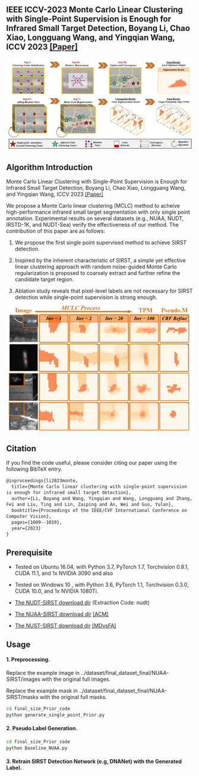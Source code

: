 
## IEEE ICCV-2023 Monte Carlo Linear Clustering with Single-Point Supervision is Enough for Infrared Small Target Detection, Boyang Li, Chao Xiao, Longguang Wang, and Yingqian Wang, ICCV 2023 [[Paper]](https://openaccess.thecvf.com/content/ICCV2023/papers/Li_Monte_Carlo_Linear_Clustering_with_Single-Point_Supervision_is_Enough_for_ICCV_2023_paper.pdf)

![outline](MCLC1.jpg)

## Algorithm Introduction

Monte Carlo Linear Clustering with Single-Point Supervision is Enough for Infrared Small Target Detection, Boyang Li, Chao Xiao, Longguang Wang, and Yingqian Wang, ICCV 2023 [[Paper]](https://openaccess.thecvf.com/content/ICCV2023/papers/Li_Monte_Carlo_Linear_Clustering_with_Single-Point_Supervision_is_Enough_for_ICCV_2023_paper.pdf)

We propose a Monte Carlo linear clustering (MCLC) method to acheive high-performance infrared small target segmentation with only single point annotation. Experimental results on several datasets (e.g., NUAA, NUDT, IRSTD-1K, and NUDT-Sea) verify the effectiveness of our method. The contribution of this paper are as follows:

1. We propose the first single point supervised method to achieve SIRST detection.

2. Inspired by the inherent characteristic of SIRST, a simple yet effective linear clustering approach with random noise-guided Monte Carlo regularization is proposed to coarsely extract and further refine the candidate target region.

3. Ablation study reveals that pixel-level labels are not necessary for SIRST detection while single-point supervision is strong enough.

![outline](MCLC2.jpg)

## Citation

If you find the code useful, please consider citing our paper using the following BibTeX entry.

```
@inproceedings{li2023monte,
  title={Monte Carlo linear clustering with single-point supervision is enough for infrared small target detection},
  author={Li, Boyang and Wang, Yingqian and Wang, Longguang and Zhang, Fei and Liu, Ting and Lin, Zaiping and An, Wei and Guo, Yulan},
  booktitle={Proceedings of the IEEE/CVF International Conference on Computer Vision},
  pages={1009--1019},
  year={2023}
}
```

## Prerequisite
* Tested on Ubuntu 16.04, with Python 3.7, PyTorch 1.7, Torchvision 0.8.1, CUDA 11.1, and 1x NVIDIA 3090 and also 

* Tested on Windows 10  , with Python 3.6, PyTorch 1.1, Torchvision 0.3.0, CUDA 10.0, and 1x NVIDIA 1080Ti.

* [The NUDT-SIRST download dir](https://pan.baidu.com/s/1WdA_yOHDnIiyj4C9SbW_Kg?pwd=nudt) (Extraction Code: nudt)

* [The NUAA-SIRST download dir](https://github.com/YimianDai/sirst) [[ACM]](https://arxiv.org/pdf/2009.14530.pdf)

* [The NUST-SIRST download dir](https://github.com/wanghuanphd/MDvsFA_cGAN) [[MDvsFA]](https://openaccess.thecvf.com/content_ICCV_2019/papers/Wang_Miss_Detection_vs._False_Alarm_Adversarial_Learning_for_Small_Object_ICCV_2019_paper.pdf)

## Usage

#### 1. Preprocessing.

Replace the example image in ../dataset/final_dataset_final/NUAA-SIRST/images with the original full images.

Replace the example mask  in ../dataset/final_dataset_final/NUAA-SIRST/masks  with the original full masks.

```bash
cd final_size_Prior_code
python generate_single_point_Prior.py

```
#### 2. Pseudo Label Generation.

```bash
cd final_size_Prior_code
python Baseline_NUAA.py
```

#### 3. Retrain SIRST Detection Network (e.g, DNANet) with the Generated Label.
